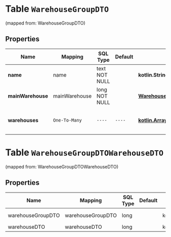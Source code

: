 
# Table `WarehouseGroupDTO`
(mapped from: WarehouseGroupDTO)

## Properties
Name | Mapping | SQL Type | Default | Type | Description | Notes
---- | ------- | -------- | ------- | ---- | ----------- | -----
**name** | name | text NOT NULL |  | **kotlin.String** | Название группы складов. | 
**mainWarehouse** | mainWarehouse | long NOT NULL |  | [**WarehouseDTO**](WarehouseDTO.md) |  |  [foreignkey]
**warehouses** | `One-To-Many` | `----` | `----`  | [**kotlin.Array&lt;WarehouseDTO&gt;**](WarehouseDTO.md) | Список складов, входящих в группу. | 




# **Table `WarehouseGroupDTOWarehouseDTO`**
(mapped from: WarehouseGroupDTOWarehouseDTO)

## Properties
Name | Mapping | SQL Type | Default | Type | Description | Notes
---- | ------- | -------- | ------- | ---- | ----------- | -----
warehouseGroupDTO | warehouseGroupDTO | long | | kotlin.Long | Primary Key | *one*
warehouseDTO | warehouseDTO | long | | kotlin.Long | Foreign Key | *many*




